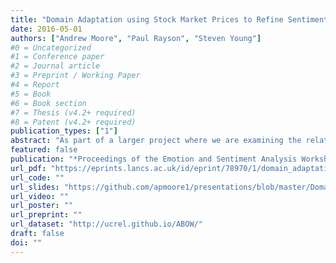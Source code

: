 ```yaml
---
title: "Domain Adaptation using Stock Market Prices to Refine Sentiment Dictionaries"
date: 2016-05-01
authors: ["Andrew Moore", "Paul Rayson", "Steven Young"]
#0 = Uncategorized
#1 = Conference paper
#2 = Journal article
#3 = Preprint / Working Paper
#4 = Report
#5 = Book
#6 = Book section
#7 = Thesis (v4.2+ required)
#8 = Patent (v4.2+ required)
publication_types: ["1"]
abstract: "As part of a larger project where we are examining the relationship and influence of news and social media on stock price, here we investigate the potential links between the sentiment of news articles about companies and stock price change of those companies. We describe a method to adapt sentiment word lists based on news articles about specific companies, in our case downloaded from the Guardian. Our novel approach here is to adapt word lists in sentiment classifiers for news articles based on the relevant stock price change of a company at the time of web publication of the articles. This adaptable word list approach is compared against the financial lexicon from Loughran and McDonald (2011) as well as the more general MPQA word list (Wilson et al., 2005). Our experiments investigate the need for domain specific word lists and demonstrate how general word lists miss indicators of sentiment by not creating or adapting lists that come directly from news about the company. The companies in our experiments are BP, Royal Dutch Shell and Volkswagen."
featured: false
publication: "*Proceedings of the Emotion and Sentiment Analysis Workshop LREC2016*"
url_pdf: "https://eprints.lancs.ac.uk/id/eprint/78970/1/domain_adaptation_stock_2_.pdf"
url_code: ""
url_slides: "https://github.com/apmoore1/presentations/blob/master/Domain%20Adaptation%20Dictionaries/slides.pdf"
url_video: ""
url_poster: ""
url_preprint: ""
url_dataset: "http://ucrel.github.io/ABOW/"
draft: false
doi: ""
---
```



